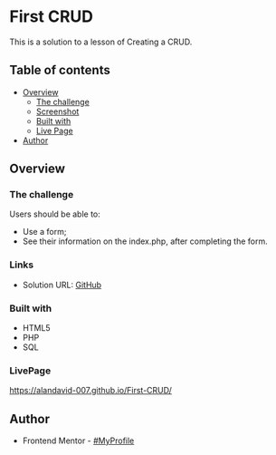 # First CRUD

This is a solution to a lesson of Creating a CRUD.

## Table of contents

- [Overview](#overview)
  - [The challenge](#the-challenge)
  - [Screenshot](#screenshot)
  - [Built with](#built-with)
  - [Live Page](#LivePage)
- [Author](#author)

## Overview

### The challenge

Users should be able to:

* Use a form;
* See their information on the index.php, after completing the form.
### Links

- Solution URL: [GitHub](https://github.com/AlanDavid-007/First-CRUD)

### Built with

- HTML5
- PHP
- SQL

### LivePage
https://alandavid-007.github.io/First-CRUD/
## Author

- Frontend Mentor - [#MyProfile](https://www.frontendmentor.io/profile/AlanDavid-007)



